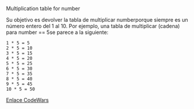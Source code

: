 Multiplication table for number

Su objetivo es devolver la tabla de multiplicar numberporque siempre es un número entero del 1 al 10.
Por ejemplo, una tabla de multiplicar (cadena) para number == 5se parece a la siguiente:

```
1 * 5 = 5
2 * 5 = 10
3 * 5 = 15
4 * 5 = 20
5 * 5 = 25
6 * 5 = 30
7 * 5 = 35
8 * 5 = 40
9 * 5 = 45
10 * 5 = 50
```

[Enlace CodeWars](https://www.codewars.com/kata/5a2fd38b55519ed98f0000ce/train/python)